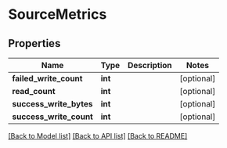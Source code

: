 # SourceMetrics

## Properties
Name | Type | Description | Notes
------------ | ------------- | ------------- | -------------
**failed_write_count** | **int** |  | [optional] 
**read_count** | **int** |  | [optional] 
**success_write_bytes** | **int** |  | [optional] 
**success_write_count** | **int** |  | [optional] 

[[Back to Model list]](../README.md#documentation-for-models) [[Back to API list]](../README.md#documentation-for-api-endpoints) [[Back to README]](../README.md)

